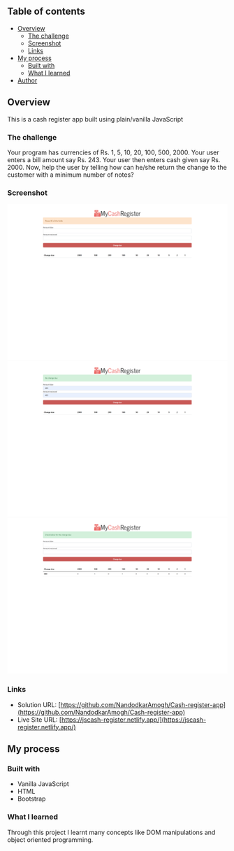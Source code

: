 ## Table of contents

- [Overview](#overview)
  - [The challenge](#the-challenge)
  - [Screenshot](#screenshot)
  - [Links](#links)
- [My process](#my-process)
  - [Built with](#built-with)
  - [What I learned](#what-i-learned)
- [Author](#author)



## Overview

This is a cash register app built using plain/vanilla JavaScript
### The challenge

Your program has currencies of Rs. 1, 5, 10, 20, 100, 500, 2000.
Your user enters a bill amount say Rs. 243.
Your user then enters cash given say Rs. 2000.
Now, help the user by telling how can he/she return the change to the customer with a minimum number of notes?

### Screenshot

![](./images/img1.png)
![](./images/img2.png)
![](./images/img3.png)


### Links

- Solution URL: [https://github.com/NandodkarAmogh/Cash-register-app](https://github.com/NandodkarAmogh/Cash-register-app)
- Live Site URL: [https://jscash-register.netlify.app/](https://jscash-register.netlify.app/)

## My process

### Built with

- Vanilla JavaScript
- HTML
- Bootstrap



### What I learned

Through this project I learnt many concepts like DOM manipulations and object oriented programming.
 
